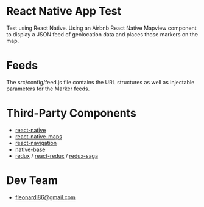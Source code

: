 # React Native App Test
Test using React Native.
Using an Airbnb React Native Mapview component to display a JSON feed of geolocation data and places those markers on the map.

# Feeds
The src/config/feed.js file contains the URL structures as well as injectable parameters for the Marker feeds.

# Third-Party Components
* [react-native](https://github.com/facebook/react-native)
* [react-native-maps](https://github.com/airbnb/react-native-maps)
* [react-navigation](https://github.com/react-community/react-navigation)
* [native-base](https://github.com/GeekyAnts/NativeBase)
* [redux](https://github.com/reactjs/redux) / [react-redux](https://github.com/reactjs/react-redux) / [redux-saga](https://github.com/redux-saga/redux-saga)


# Dev Team
* fleonardi86@gmail.com
